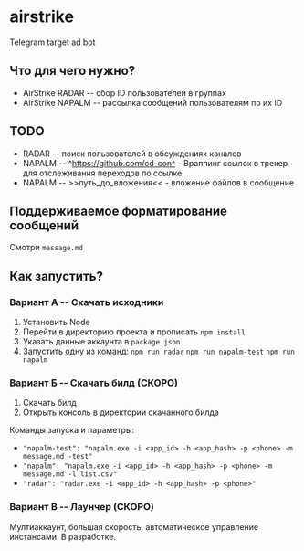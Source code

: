 # airstrike
 Telegram target ad bot

## Что для чего нужно?
 - AirStrike RADAR -- сбор ID пользователей в группах
 - AirStrike NAPALM -- рассылка сообщений пользователям по их ID

## TODO
 - RADAR -- поиск пользователей в обсуждениях каналов
 - NAPALM -- ^https://github.com/cd-con^ - Враппинг ссылок в трекер для отслеживания переходов по ссылке
 - NAPALM -- >>путь_до_вложения<< - вложение файлов в сообщение

## Поддерживаемое форматирование сообщений
Смотри `message.md`

## Как запустить?
### Вариант А -- Скачать исходники
1. Установить Node
2. Перейти в директорию проекта и прописать `npm install`
3. Указать данные аккаунта в `package.json`
4. Запустить одну из команд: `npm run radar` `npm run napalm-test` `npm run napalm`

### Вариант Б -- Скачать билд (СКОРО)
1. Скачать билд
2. Открыть консоль в директории скачанного билда

Команды запуска и параметры:

- `"napalm-test": "napalm.exe -i <app_id> -h <app_hash> -p <phone> -m message.md -test"`
- `"napalm": "napalm.exe -i <app_id> -h <app_hash> -p <phone> -m message.md -l list.csv"`
- `"radar": "radar.exe -i <app_id> -h <app_hash> -p <phone>"`

### Вариант В -- Лаунчер (СКОРО)
Мултиаккаунт, большая скорость, автоматическое управление инстансами. В разработке.